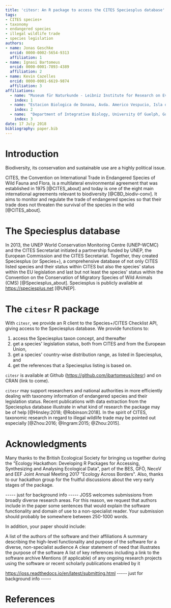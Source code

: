 ```yaml
---
title: 'citesr: An R package to access the CITES Speciesplus database'
tags:
- CITES species+
- taxonomy
- endangered species
- illegal wildlife trade
- species legislation
authors:
- name: Jonas Geschke
  orcid: 0000-0002-5654-9313
  affiliation: 1
- name: Ignasi Bartomeus
  orcid: 0000-0001-7893-4389
  affiliation: 2
- name: Kevin Cazelles
  orcid: 0000-0001-6619-9874
  affiliation: 3
affiliations:
  - name: "Museum für Naturkunde - Leibniz Institute for Research on Evolution and Biodiversity Berlin, Germany"
    index: 1
  - name: "Estacion Biologica de Donana, Avda. Americo Vespucio, Isla de la Cartuja, Sevilla, Spain"
    index: 2
  - name:  "Department of Integrative Biology, University Of Guelph, Guelph, Ontario, Canada"
    index: 3
date: 17 July 2018
bibliography: paper.bib
---
```



# Introduction

Biodiversity, its conservation and sustainable use are a highly political issue.

CITES, the Convention on International Trade in Endangered Species of Wild Fauna and Flora, is a multilateral environmental agreement that was established in 1975 [@CITES_about] and today is one of the eight main international agreements relevant to biodiversity [@CBD_biodiv-conv]. It aims to monitor and regulate the trade of endangered species so that their trade does not threaten the survival of the species in the wild [@CITES_about].

# The Speciesplus database

In 2013, the UNEP World Conservation Monitoring Centre (UNEP-WCMC) and the CITES Secretariat initiated a partnership funded by UNEP, the European Commission and the CITES Secretariat. Together, they created Speciesplus (or Species+), a comprehensive database of not only CITES listed species and their status within CITES but also the species' status within the EU legislation and last but not least the species' status within the Convention on the Conservation of Migratory Species of Wild Animals (CMS) [@Speciesplus_about]. Speciesplus is publicly available at https://speciesplus.net [@UNEP].

# The ``citesr`` R package

With ``citesr``, we provide an R client to the Species+/CITES Checklist API, giving access to the Speciesplus database.
We provide functions to:

1. access the Speciesplus taxon concept, and thereafter
2. get a species' legislation status, both from CITES and from the European Union,
3. get a species' country-wise distribution range, as listed in Speciesplus, and
4. get the references that a Speciesplus listing is based on.

``citesr`` is available at Github (https://github.com/ibartomeus/citesr) and on CRAN (link to come).

``citesr`` may support researchers and national authorities in more efficiently dealing with taxonomy information of endangered species and their legislation status. Recent publications with data extraction from the Speciesplus database illustrate in what kind of research the package may be of help [@Hinsley:2018; @Robinson:2018]. In the spirit of CITES, taxonomic research in regard to illegal wildlife trade may be pointed out especially [@Zhou:2016; @Ingram:2015; @Zhou:2015].


# Acknowledgments

Many thanks to the British Ecological Society for bringing us together during the "Ecology Hackathon: Developing R Packages for Accessing, Synthesizing and Analysing Ecological Data", part of the BES, GFÖ, NecoV and EEF Joint Annual Meeting 2017 "Ecology Across Borders". Also, thanks to our hackathon group for the fruitful discussions about the very early stages of the package.








----- just for background info -----
JOSS welcomes submissions from broadly diverse research areas. For this reason, we request that authors include in the paper some sentences that would explain the software functionality and domain of use to a non-specialist reader. Your submission should probably be somewhere between 250-1000 words.

In addition, your paper should include:

A list of the authors of the software and their affiliations
A summary describing the high-level functionality and purpose of the software for a diverse, non-specialist audience
A clear statement of need that illustrates the purpose of the software
A list of key references including a link to the software archive
Mentions (if applicable) of any ongoing research projects using the software or recent scholarly publications enabled by it

https://joss.readthedocs.io/en/latest/submitting.html
----- just for background info -----

# References
